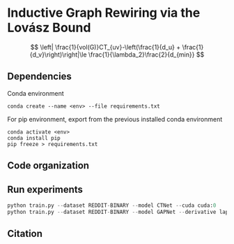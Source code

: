 # Inductive Graph Rewiring via the Lovász Bound

$$
\left| \frac{1}{vol(G)}CT_{uv}-\left(\frac{1}{d_u} + \frac{1}{d_v}\right)\right|\le \frac{1}{\lambda_2}\frac{2}{d_{min}}
$$

## Dependencies

Conda environment
```
conda create --name <env> --file requirements.txt
```

For pip environment, export from the previous installed conda environment
```
conda activate <env>
conda install pip
pip freeze > requirements.txt
```

## Code organization


## Run experiments
```python
python train.py --dataset REDDIT-BINARY --model CTNet --cuda cuda:0
python train.py --dataset REDDIT-BINARY --model GAPNet --derivative laplacian --cuda cuda:0
```

## Citation

